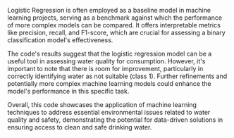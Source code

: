 Logistic Regression is often employed as a baseline model in machine learning projects, serving as a benchmark against which the performance of more complex models can be compared. It offers interpretable metrics like precision, recall, and F1-score, which are crucial for assessing a binary classification model's effectiveness.

The code's results suggest that the logistic regression model can be a useful tool in assessing water quality for consumption. However, it's important to note that there is room for improvement, particularly in correctly identifying water as not suitable (class 1). Further refinements and potentially more complex machine learning models could enhance the model's performance in this specific task.

Overall, this code showcases the application of machine learning techniques to address essential environmental issues related to water quality and safety, demonstrating the potential for data-driven solutions in ensuring access to clean and safe drinking water.
